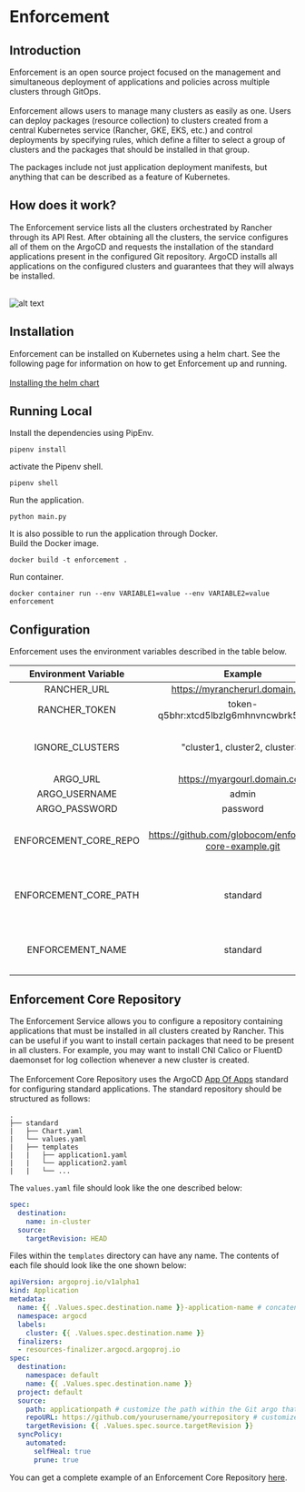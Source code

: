 # Enforcement
## Introduction
Enforcement is an open source project focused on the management and simultaneous deployment of applications and policies across multiple clusters through GitOps.
\
\
Enforcement allows users to manage many clusters as easily as one. Users can deploy packages (resource collection) to clusters created from a central Kubernetes service (Rancher, GKE, EKS, etc.) and control deployments by specifying rules, which define a filter to select a group of clusters and the packages that should be installed in that group.

The packages include not just application deployment manifests, but anything that can be described as a feature of Kubernetes.

## How does it work?

The Enforcement service lists all the clusters orchestrated by Rancher through its API Rest. After obtaining all the clusters, the service configures all of them on the ArgoCD and requests the installation of the standard applications present in the configured Git repository. ArgoCD installs all applications on the configured clusters and guarantees that they will always be installed.

\
![alt text](https://raw.githubusercontent.com/globocom/enforcement-service/master/architecture.png)

## Installation 

Enforcement can be installed on Kubernetes using a helm chart. See the following page for information on how to get Enforcement up and running.
\
\
[Installing the helm chart](https://github.com/globocom/charts/tree/master/sources/enforcement)

## Running Local 
Install the dependencies using PipEnv. 

```shell
pipenv install 
```
activate the Pipenv shell. 

```shell
pipenv shell
```
Run the application. 
```shell
python main.py
```
It is also possible to run the application through Docker.
\
Build the Docker image. 
```shell
docker build -t enforcement . 
```
Run container. 
```shell
docker container run --env VARIABLE1=value --env VARIABLE2=value enforcement
```

## Configuration 
Enforcement uses the environment variables described in the table below. 

| Environment Variable |      Example     |          Description         |
|:--------------------:|:----------------:|:----------------------------:|
| RANCHER_URL                | https://myrancherurl.domain.com               | Rancher URL         |
| RANCHER_TOKEN              | token-q5bhr:xtcd5lbzlg6mhnvncwbrk55zvmh       | Rancher API Key configured without scope |
| IGNORE_CLUSTERS            | "cluster1, cluster2, cluster3"                | Name of clusters orchestrated by Rancher that should be ignored by Enforcement     |
| ARGO_URL                   | https://myargourl.domain.com                  | Argo URL          |
| ARGO_USERNAME              | admin                                         | Argo Username            |
| ARGO_PASSWORD              | password                                      | Argo Password
| ENFORCEMENT_CORE_REPO      | https://github.com/globocom/enforcement-core-example.git | Git repository that contains the standard packages that must be installed in all clusters created by Rancher. | 
| ENFORCEMENT_CORE_PATH      | standard                                      | Path within the Git repository configured at ENFORCEMENT_CORE_REPO that contains the standard packages| 
| ENFORCEMENT_NAME           | standard                                      | Name of the standard application created in Argo for each cluster created by Rancher|

## Enforcement Core Repository
The Enforcement Service allows you to configure a repository containing applications that must be installed in all clusters created by Rancher. This can be useful if you want to install certain packages that need to be present in all clusters.
For example, you may want to install CNI Calico or FluentD daemonset for log collection whenever a new cluster is created. 
\
\
The Enforcement Core Repository uses the ArgoCD [App Of Apps](https://argoproj.github.io/argo-cd/operator-manual/cluster-bootstrapping/) standard for configuring standard applications.
The standard repository should be structured as follows:

```
.
├── standard
|   ├── Chart.yaml
|   └── values.yaml
|   ├── templates
|   |   ├── application1.yaml
|   |   └── application2.yaml
|   |   └── ...

```
The `values.yaml` file should look like the one described below:

```yaml
spec:
  destination:
    name: in-cluster
  source:
    targetRevision: HEAD
```
Files within the `templates` directory can have any name. The contents of each file should look like the one shown below:

```yaml
apiVersion: argoproj.io/v1alpha1
kind: Application
metadata:
  name: {{ .Values.spec.destination.name }}-application-name # concatene the variable .Values.spec.destination.name with the name of your application
  namespace: argocd
  labels: 
    cluster: {{ .Values.spec.destination.name }}
  finalizers:
  - resources-finalizer.argocd.argoproj.io
spec:
  destination:
    namespace: default
    name: {{ .Values.spec.destination.name }}
  project: default
  source:
    path: applicationpath # customize the path within the Git argo that contains your application's package.
    repoURL: https://github.com/yourusername/yourrepository # customize with the URL of your Git argo
    targetRevision: {{ .Values.spec.source.targetRevision }}
  syncPolicy:
    automated: 
      selfHeal: true
      prune: true
```
You can get a complete example of an Enforcement Core Repository [here](https://github.com/globocom/enforcement-core-example.git). 
